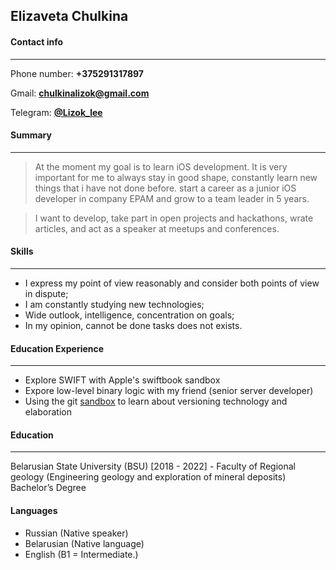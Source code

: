 ## Elizaveta Chulkina 

#### Contact info
---
Phone number: **+375291317897**

Gmail: **[chulkinalizok@gmail.com](mailto:chulkinalizok@gmail.com)**

Telegram: **[@Lizok_lee](https://t.me/Lizok_lee)**

#### Summary
---
> At the moment my goal is to learn iOS development. It is very important for me to always stay in good shape, constantly learn new things that i have not done before. start a career as a junior iOS developer in company EPAM and grow to a team leader in 5 years.

> I want to develop, take part in open projects and hackathons, wrate articles, and act as a speaker at meetups and conferences.

#### Skills
---
- I express my point of view reasonably and consider both points of view in dispute;
- I am constantly studying new technologies;
- Wide outlook, intelligence, concentration on goals;
- In my opinion, cannot be done tasks does not exists. 

#### Education Experience
---
- Explore SWIFT with Apple's swiftbook sandbox
- Expore low-level binary logic with my friend (senior server developer)
- Using the git [sandbox](https://learngitbranching.js.org/?locale=ru_RU) to learn about versioning technology and elaboration

#### Education
---
Belarusian State University (BSU) [2018 - 2022] - Faculty of Regional geology (Engineering geology and exploration of mineral deposits) Bachelor’s Degree 

#### Languages
- Russian (Native speaker)
- Belarusian (Native language)
- English (B1 = Intermediate.)
